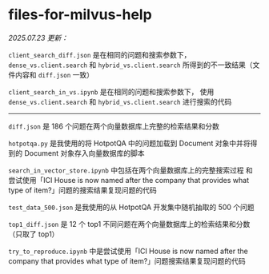 # files-for-milvus-help
*2025.07.23 更新：*

`client_search_diff.json` 是在相同的问题和搜索参数下， `dense_vs.client.search` 和 `hybrid_vs.client.search` 所得到的不一致结果（文件内容和 `diff.json` 一致）

`client_search_in_vs.ipynb` 是在相同的问题和搜索参数下， 使用 `dense_vs.client.search` 和 `hybrid_vs.client.search` 进行搜索的代码

------
`diff.json` 是 186 个问题在两个向量数据库上完整的检索结果和分数

`hotpotqa.py` 是我使用的将 HotpotQA 中的问题加载到 Document 对象中并将得到的 Document 对象存入向量数据库的脚本

`search_in_vector_store.ipynb` 中包括在两个向量数据库上的完整搜索过程 和 尝试使用「ICI House is now named after the company that provides what type of item?」问题的搜索结果复现问题的代码

`test_data_500.json` 是我使用的从 HotpotQA 开发集中随机抽取的 500 个问题

`top1_diff.json` 是 12 个 top1 不同问题在两个向量数据库上的检索结果和分数（只取了 top1）

`try_to_reproduce.ipynb` 中是尝试使用「ICI House is now named after the company that provides what type of item?」问题搜索结果复现问题的代码

